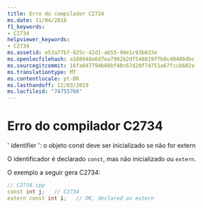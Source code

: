 ```yaml
---
title: Erro do compilador C2734
ms.date: 11/04/2016
f1_keywords:
- C2734
helpviewer_keywords:
- C2734
ms.assetid: e53a77b7-825c-42d1-a655-90e1c93b833e
ms.openlocfilehash: a188948a6d7ea7902b2df548819ffb8c40486dbc
ms.sourcegitcommit: 16fa847794b60bf40c67d20f74751a67fccb602e
ms.translationtype: MT
ms.contentlocale: pt-BR
ms.lasthandoff: 12/03/2019
ms.locfileid: "74755766"
---
```

# <a name="compiler-error-c2734"></a>Erro do compilador C2734

' identifier ': o objeto const deve ser inicializado se não for extern

O identificador é declarado `const`, mas não inicializado ou `extern`.

O exemplo a seguir gera C2734:

```cpp
// C2734.cpp
const int j;   // C2734
extern const int i;   // OK, declared as extern
```
